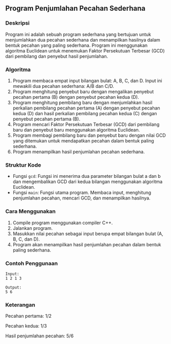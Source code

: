 ## Program Penjumlahan Pecahan Sederhana

### Deskripsi
Program ini adalah sebuah program sederhana yang bertujuan untuk menjumlahkan dua pecahan sederhana dan menampilkan hasilnya dalam bentuk pecahan yang paling sederhana. Program ini menggunakan algoritma Euclidean untuk menemukan Faktor Persekutuan Terbesar (GCD) dari pembilang dan penyebut hasil penjumlahan.

### Algoritma
1. Program membaca empat input bilangan bulat: A, B, C, dan D. Input ini mewakili dua pecahan sederhana: A/B dan C/D.
2. Program menghitung penyebut baru dengan mengalikan penyebut pecahan pertama (B) dengan penyebut pecahan kedua (D).
3. Program menghitung pembilang baru dengan menjumlahkan hasil perkalian pembilang pecahan pertama (A) dengan penyebut pecahan kedua (D) dan hasil perkalian pembilang pecahan kedua (C) dengan penyebut pecahan pertama (B).
4. Program mencari Faktor Persekutuan Terbesar (GCD) dari pembilang baru dan penyebut baru menggunakan algoritma Euclidean.
5. Program membagi pembilang baru dan penyebut baru dengan nilai GCD yang ditemukan untuk mendapatkan pecahan dalam bentuk paling sederhana.
6. Program menampilkan hasil penjumlahan pecahan sederhana.

### Struktur Kode
- Fungsi `gcd`: Fungsi ini menerima dua parameter bilangan bulat a dan b dan mengembalikan GCD dari kedua bilangan menggunakan algoritma Euclidean.
- Fungsi `main`: Fungsi utama program. Membaca input, menghitung penjumlahan pecahan, mencari GCD, dan menampilkan hasilnya.

### Cara Menggunakan
1. Compile program menggunakan compiler C++.
2. Jalankan program.
3. Masukkan nilai pecahan sebagai input berupa empat bilangan bulat (A, B, C, dan D).
4. Program akan menampilkan hasil penjumlahan pecahan dalam bentuk paling sederhana.

### Contoh Penggunaan
```
Input:
1 2 1 3

Output:
5 6
```

### Keterangan
Pecahan pertama: 1/2

Pecahan kedua: 1/3

Hasil penjumlahan pecahan: 5/6
